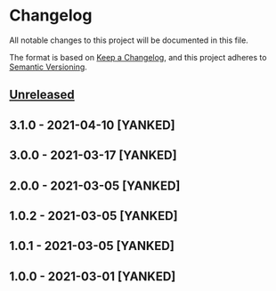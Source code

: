 # Changelog
All notable changes to this project will be documented in this file.

The format is based on [Keep a Changelog](https://keepachangelog.com/en/1.0.0/),
and this project adheres to [Semantic Versioning](https://semver.org/spec/v2.0.0.html).

## [Unreleased]

## 3.1.0 - 2021-04-10 [YANKED]

## 3.0.0 - 2021-03-17 [YANKED]

## 2.0.0 - 2021-03-05 [YANKED]

## 1.0.2 - 2021-03-05 [YANKED]

## 1.0.1 - 2021-03-05 [YANKED]

## 1.0.0 - 2021-03-01 [YANKED]
[Unreleased]: https://github.com/geut/deluge/compare/v3.1.0...HEAD
